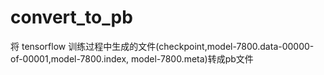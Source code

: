 # convert_to_pb
将 tensorflow 训练过程中生成的文件(checkpoint,model-7800.data-00000-of-00001,model-7800.index, model-7800.meta)转成pb文件
